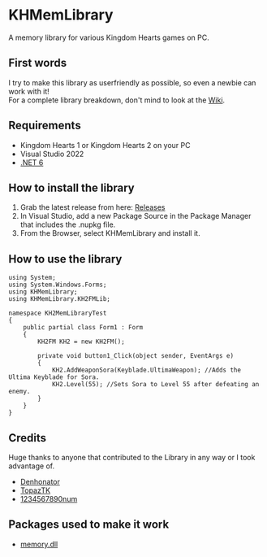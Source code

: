 # KHMemLibrary
 A memory library for various Kingdom Hearts games on PC.

## First words
I try to make this library as userfriendly as possible, so even a newbie can work with it!</br>
For a complete library breakdown, don't mind to look at the [Wiki](https://github.com/Dekirai/KHMemLibrary/wiki).

## Requirements

 - Kingdom Hearts 1 or Kingdom Hearts 2 on your PC
 - Visual Studio 2022
 - [.NET 6](https://dotnet.microsoft.com/download/dotnet)

## How to install the library

 1. Grab the latest release from here: [Releases](https://github.com/Dekirai/KHMemLibrary/releases)
 2. In Visual Studio, add a new Package Source in the Package Manager that includes the .nupkg file.
 3. From the Browser, select KHMemLibrary and install it.
 
## How to use the library

    using System;
    using System.Windows.Forms;
    using KHMemLibrary;
    using KHMemLibrary.KH2FMLib;
    
    namespace KH2MemLibraryTest
    {
        public partial class Form1 : Form
        {
            KH2FM KH2 = new KH2FM();
    
            private void button1_Click(object sender, EventArgs e)
            {
                KH2.AddWeaponSora(Keyblade.UltimaWeapon); //Adds the Ultima Keyblade for Sora.
                KH2.Level(55); //Sets Sora to Level 55 after defeating an enemy.
            }
        }
    }

## Credits
Huge thanks to anyone that contributed to the Library in any way or I took advantage of.</br>

 - [Denhonator](https://github.com/Denhonator)
 - [TopazTK](https://github.com/TopazTK)
 - [1234567890num](https://github.com/1234567890num)

## Packages used to make it work

 - [memory.dll](https://github.com/erfg12/memory.dll)
